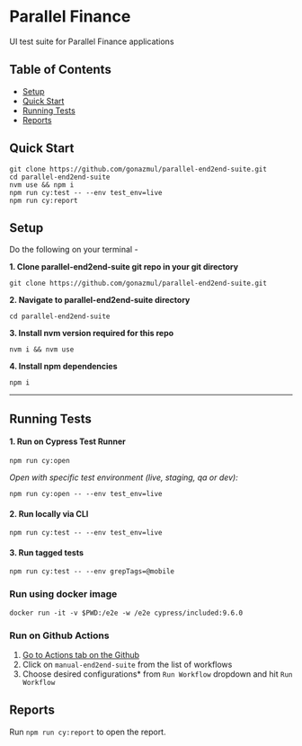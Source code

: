 # Parallel Finance

UI test suite for Parallel Finance applications


## Table of Contents

- [Setup](README.md#setup)
- [Quick Start](README.md#quick-start)
- [Running Tests](README.md#running-tests)
- [Reports](README.md#reports)

## Quick Start

    git clone https://github.com/gonazmul/parallel-end2end-suite.git
    cd parallel-end2end-suite
    nvm use && npm i
    npm run cy:test -- --env test_env=live
    npm run cy:report

## Setup

Do the following on your terminal -

**1. Clone parallel-end2end-suite git repo in your git directory**

    git clone https://github.com/gonazmul/parallel-end2end-suite.git


**2. Navigate to parallel-end2end-suite directory**

    cd parallel-end2end-suite

**3. Install nvm version required for this repo**

    nvm i && nvm use

**4. Install npm dependencies**

    npm i

---

## Running Tests


#### 1. Run on Cypress Test Runner

    npm run cy:open

_Open with specific test environment (live, staging, qa or dev):_

    npm run cy:open -- --env test_env=live

#### 2. Run locally via CLI

    npm run cy:test -- --env test_env=live

#### 3. Run tagged tests

    npm run cy:test -- --env grepTags=@mobile

### Run using docker image

    docker run -it -v $PWD:/e2e -w /e2e cypress/included:9.6.0

### Run on Github Actions

1. [Go to Actions tab on the Github](https://github.com/gonazmul/parallel-end2end-suite/actions)
2. Click on `manual-end2end-suite` from the list of workflows
3. Choose desired configurations* from `Run Workflow` dropdown and hit `Run Workflow`

## Reports
Run `npm run cy:report` to open the report.
